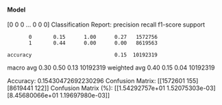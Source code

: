 #### Model
[0 0 0 ... 0 0 0]
Classification Report:
              precision    recall  f1-score   support

           0       0.15      1.00      0.27   1572756
           1       0.44      0.00      0.00   8619563

    accuracy                           0.15  10192319
   macro avg       0.30      0.50      0.13  10192319
weighted avg       0.40      0.15      0.04  10192319

Accuracy: 0.15430472692230296
Confusion Matrix:
[[1572601     155]
 [8619441     122]]
Confusion Matrix (%):
[[1.54292757e+01 1.52075303e-03]
 [8.45680066e+01 1.19697980e-03]]
